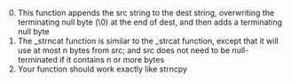 0. This function appends the src string to the dest string, overwriting the terminating null byte (\0) at the end of dest, and then adds a terminating null byte
1. The _strncat function is similar to the _strcat function, except that
it will use at most n bytes from src; and
src does not need to be null-terminated if it contains n or more bytes
2. Your function should work exactly like strncpy

